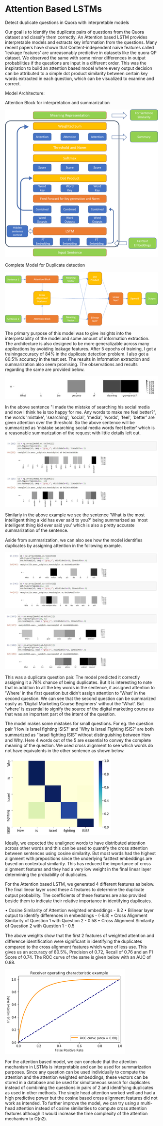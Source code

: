 # Attention Based LSTMs

Detect duplicate questions in Quora with interpretable models

Our goal is to identify the duplicate pairs of questions from the Quora dataset and classify them correctly. An Attention based LSTM provides interpretable models and extracts key information from the questions. Many recent papers have shown that Content-independent naive features called 'leakage features' are unreasonably predictive in datasets like the quora QP dataset. We observed the same with some minor differences in output probabilities if the questions are input in a different order. This was the inspiration to build an attention based model where every output decision can be attributed to a simple dot product similarity between certain key words extracted in each question, which can be visualized to examine and correct.

Model Architecture:

Attention Block for interpretation and summarization

![Attention Block for interpretation and summarization](https://github.com/Arunachalam-M/AttLSTM/blob/master/Architecture1.png)


Complete Model for Duplicate detection

![Complete Model for Duplicate detection](https://github.com/Arunachalam-M/AttLSTM/blob/master/Architecture2.png)


The primary purpose of this model was to give insights into the interpretability of the model and some amount of information extraction. The architecture is also designed to be more generalizable across many applications by avoiding leakage features. After 5 epochs of training, I got a trainingaccuracy of 84% in the duplicate detection problem. I also got a 80.5% accuracy in the test set. The results in Information extraction and summarization also seem promising. The observations and results regarding the same are provided below.

![Attention Results 1](https://github.com/Arunachalam-M/AttLSTM/blob/master/1.jpg)

In the above sentence "I made the mistake of searching his social media and now I think he is too happy for me. Any words to make me feel better?", the words 'mistake', 'searching', 'social', 'media', 'words', 'feel', 'better' are given attention over the threshold. So the above sentence will be summarized as 'mistake searching social media words feel better' which is a reasonable summarization of the request with little details left out.

![Attention Results 2](https://github.com/Arunachalam-M/AttLSTM/blob/master/2.jpg)

Similarly in the above example we see the sentence 'What is the most intelligent thing a kid has ever said to you?' being summarized as 'most intelligent thing kid ever said you' which is also a pretty accurate summarization of the sentence.

Aside from summarization, we can also see how the model identiﬁes duplicates by assigning attention in the following example.

![Attention Results 3](https://github.com/Arunachalam-M/AttLSTM/blob/master/3.jpg)

![Attention Results 4](https://github.com/Arunachalam-M/AttLSTM/blob/master/4.jpg)


This was a duplicate question pair. The model predicted it correctly assigning it a 78% chance of being duplicates. But it is interesting to note that in addition to all the key words in the sentence, it assigned attention to 'Where' in the ﬁrst question but didn't assign attention to 'What' in the second question. We can see that the second question can be summarized easily as 'Digital Marketing Course Beginners' without the 'What'. But 'where' is essential to signify the source of the digital marketing course as that was an important part of the intent of the question.

The model makes some mistakes for small questions. For eg. the question pair 'How is Israel ﬁghting ISIS?' and 'Why is Israel Fighting ISIS?' are both summarized as ”Israel ﬁghting ISIS” without distinguishing between How and Why. Here 4 words out of the 5 are essential to convey the complete meaning of the question. We used cross alignment to see which words do not have equivalents in the other sentence as shown below.

![Cross Alignment](https://github.com/Arunachalam-M/AttLSTM/blob/master/cross_alignment.png)

Ideally, we expected the unaligned words to have distributed attention across other words and this can be used to quantify the cross attention between sentences using cosine similarity. But most words had the highest alignment with prepositions since the underlying fasttext embeddings are based on contextual similarity. This has reduced the importance of cross alignment features and they had a very low weight in the ﬁnal linear layer determining the probability of duplicates.

For the Attention based LSTM, we generated 4 different features as below. The ﬁnal linear layer used these 4 features to determine the duplicate output probability. The coefﬁcients of these features are also provided beside them to indicate their relative importance in identifying duplicates. 

• Cosine Similarity of Attention weighted embeddings - 9.2 
• Bilinear layer output to identify differences in embeddings - (-6.8) 
• Cross Alignment Similarity of Question 1 with Question 2 - 0.58 
• Cross Alignment Similarity of Question 2 with Question 1 - 0.5 

The above weights show that the ﬁrst 2 features of weighted attention and difference identiﬁcation were signiﬁcant in identifying the duplicates compared to the cross alignment features which were of less use. This gives us an accuracy of 80.5%, Precision of 0.72, Recall of 0.76 and an F1 Score of 0.74. The ROC curve of the same is given below with an AUC of 0.88.

![ROC Attention](https://github.com/Arunachalam-M/AttLSTM/blob/master/ROC_Attention.png)

For the attention based model, we can conclude that the attention mechanism in LSTMs is interpretable and can be used for summarization purposes. Since any question can be used individually to compute the attention and the attention weighted embeddings, these vectors can be stored in a database and be used for simultaneous search for duplicates instead of combining the questions in pairs of 2 and identifying duplicates as used in other methods. The single head attention worked well and had a high predictive power but the cosine based cross alignment features did not work as intended. To further improve the model, we can try using a multi-head attention instead of cosine similarities to compute cross attention features although it would increase the time complexity of the attention mechanism to O(n2).

